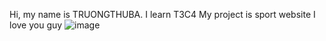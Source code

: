 Hi, my name is TRUONGTHUBA. I learn T3C4
My project is sport website
I love you guy
![image](https://github.com/user-attachments/assets/5879a801-e60a-4e78-a251-8dd3f76f091d)
